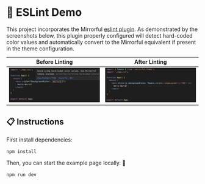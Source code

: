 # 🔧 ESLint Demo

This project incorporates the Mirrorful [eslint plugin](/packages/eslint-plugin). As demonstrated by the screenshots below, this plugin properly configured will detect hard-coded color values and automatically convert to the Mirrorful equivalent if present in the theme configuration.

|         Before Linting          |         After Linting          |
| :-----------------------------: | :----------------------------: |
| ![Before](/assets/eslint-1.png) | ![After](/assets/eslint-2.png) |

## 📋 Instructions

First install dependencies:

```
npm install
```

Then, you can start the example page locally. 🚀

```
npm run dev
```
